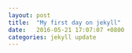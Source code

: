 ```yaml
---
layout: post
title:  "My first day on jekyll"
date:   2016-05-21 17:07:07 +0800
categories: jekyll update
---
```

